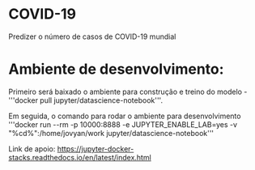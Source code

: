 # COVID-19
Predizer o número de casos de COVID-19 mundial

 <h1>Ambiente de desenvolvimento:</h1>
 Primeiro será baixado o ambiente para construção e treino do modelo - '''docker pull jupyter/datascience-notebook'''.

Em seguida, o comando para rodar o ambiente para desenvolvimento
 '''docker run --rm -p 10000:8888 -e JUPYTER_ENABLE_LAB=yes -v "%cd%":/home/jovyan/work jupyter/datascience-notebook'''

 Link de apoio: https://jupyter-docker-stacks.readthedocs.io/en/latest/index.html
